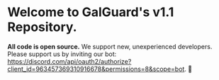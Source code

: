 # Welcome to GalGuard's v1.1 Repository.
**All code is open source.** We support new, unexperienced developers.
Please support us by inviting our bot: https://discord.com/api/oauth2/authorize?client_id=963457369310916678&permissions=8&scope=bot. 💖
